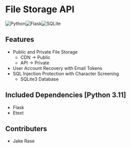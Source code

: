 # File Storage API
![Python](https://img.shields.io/badge/python-3670A0?style=for-the-badge&logo=python&logoColor=ffdd54)![Flask](https://img.shields.io/badge/flask-%23000.svg?style=for-the-badge&logo=flask&logoColor=white)![SQLite](https://img.shields.io/badge/sqlite-%2307405e.svg?style=for-the-badge&logo=sqlite&logoColor=white)

## Features
- Public and Private File Storage
  - CDN -> Public
  - API -> Private 
- User Account Recovery with Email Tokens
- SQL Injection Protection with Character Screening 
  - SQLite3 Database

## Included Dependencies [Python 3.11]
- Flask
- Etext

## Contributers
- Jake Rase